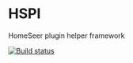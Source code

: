 # HSPI
HomeSeer plugin helper framework

[![Build status](https://ci.appveyor.com/api/projects/status/ykbdc3pmftec2sq1/branch/master?svg=true)](https://ci.appveyor.com/project/alexdresko/hspi/branch/master)
